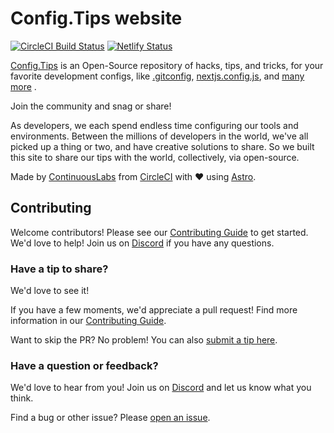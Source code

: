 # Config.Tips website

[![CircleCI Build Status](https://circleci.com/gh/CircleCI-Public/Config.Tips.svg?style=shield "CircleCI Build Status")](https://circleci.com/gh/CircleCI-Public/Config.Tips)
[![Netlify Status](https://api.netlify.com/api/v1/badges/2ac189c5-d07f-4447-ba0f-feed6674ce3e/deploy-status)](https://app.netlify.com/sites/configtips/deploys)

[Config.Tips](https://config.tips/) is an Open-Source repository of hacks, tips, and tricks, for your favorite development configs, like [.gitconfig](), [nextjs.config.js](https://config.tips/c/nextjs/), and [many more](https://config.tips/c/) .

Join the community and snag or share!

As developers, we each spend endless time configuring our tools and environments. Between the millions of developers in the world, we've all picked up a thing or two, and have creative solutions to share. So we built this site to share our tips with the world, collectively, via open-source.

Made by [ContinuousLabs](https://continuouslabs.circleci.com/) from [CircleCI](https://circleci.com) with ♥ using [Astro](https://astro.build/).

## Contributing

Welcome contributors! Please see our [Contributing Guide](./.github/CONTRIBUTING.md) to get started. We'd love to help! Join us on [Discord](https://discord.gg/UWsWB44zYj) if you have any questions.

### Have a tip to share?

We'd love to see it!

If you have a few moments, we'd appreciate a pull request! Find more information in our [Contributing Guide](./.github/CONTRIBUTING.md).

Want to skip the PR? No problem! You can also [submit a tip here](https://github.com/CircleCI-Public/Config.Tips/issues/new?assignees=&labels=tip%2Ctriage&projects=&template=SUGGEST_TIP.yml&title=%5BNew+Tip%5D%3A+).

### Have a question or feedback?

We'd love to hear from you! Join us on [Discord](https://discord.gg/UWsWB44zYj) and let us know what you think.

Find a bug or other issue? Please [open an issue](https://github.com/CircleCI-Public/Config.Tips/issues/new/choose).
